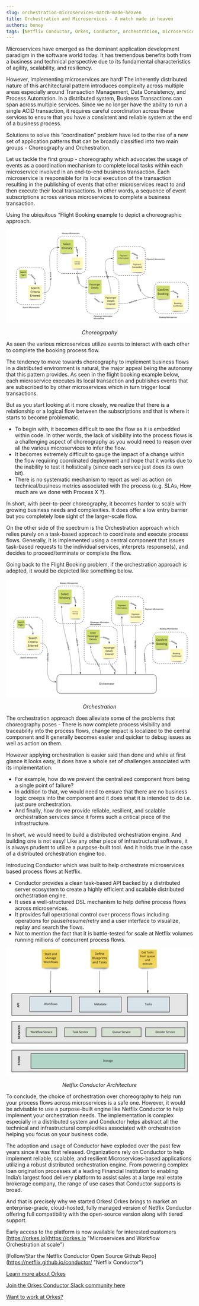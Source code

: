```yaml
---
slug: orchestration-microservices-match-made-heaven 
title: Orchestration and Microservices - A match made in heaven
authors: boney 
tags: [Netflix Conductor, Orkes, Conductor, orchestration, microservices, 2021]
---
```


Microservices have emerged as the dominant application development paradigm in the software world today. It has
tremendous benefits both from a business and technical perspective due to its fundamental characteristics of agility,
scalability, and resiliency.

However, implementing microservices are hard! The inherently distributed nature of this architectural pattern introduces
complexity across multiple areas especially around Transaction Management, Data Consistency, and Process Automation. In
a distributed system, Business Transactions can span across multiple services. Since we no longer have the ability to
run a single ACID transaction, it requires careful coordination across these services to ensure that you have a
consistent and reliable system at the end of a business process.

Solutions to solve this “coordination” problem have led to the rise of a new set of application patterns that can be
broadly classified into two main groups - Choreography and Orchestration.

Let us tackle the first group - choreography which advocates the usage of events as a coordination mechanism to complete
local tasks within each microservice involved in an end-to-end business transaction. Each microservice is responsible
for its local execution of the transaction resulting in the publishing of events that other microservices react to and
then execute their local transactions. In other words, a sequence of event subscriptions across various microservices to
complete a business transaction.

Using the ubiquitous “Flight Booking example to depict a choreographic approach.


![Microservice Choreography](./assets/choreography-microservices.png) <center>_Choreogrpahy_</center>


As seen the various microservices utilize events to interact with each other to complete the booking process flow.

The tendency to move towards choreography to implement business flows in a distributed environment is natural, the major
appeal being the autonomy that this pattern provides. As seen in the flight booking example below, each microservice
executes its local transaction and publishes events that are subscribed to by other microservices which in turn trigger
local transactions.

But as you start looking at it more closely, we realize that there is a relationship or a logical flow between the
subscriptions and that is where it starts to become problematic.

- To begin with, it becomes difficult to see the flow as it is embedded within code. In other words, the lack of
visibility into the process flows is a challenging aspect of choreography as you would need to reason over all the
various microservices to infer the flow. 
- It becomes extremely difficult to gauge the impact of a change within the flow
requiring coordinated deployment and hope that it works due to the inability to test it holistically (since each service
just does its own bit). 
- There is no systematic mechanism to report as well as action on technical/business metrics
associated with the process (e.g. SLAs, How much are we done with Process X ?).

In short, with peer-to-peer choreography, it becomes harder to scale with growing business needs and complexities. It
does offer a low entry barrier but you completely lose sight of the larger-scale flow.

On the other side of the spectrum is the Orchestration approach which relies purely on a task-based approach to
coordinate and execute process flows. Generally, it is implemented using a central component that issues task-based
requests to the individual services, interprets response(s), and decides to proceed/terminate or complete the flow.

Going back to the Flight Booking problem, if the orchestration approach is adopted, it would be depicted like something
below.



![Microservice Orchestration](./assets/orchestration-microservices.png)  <center>_Orchestration_</center>


The orchestration approach does alleviate some of the problems that choreography poses - There is now complete process
visibility and traceability into the process flows, change impact is localized to the central component and it generally
becomes easier and quicker to debug issues as well as action on them.

However applying orchestration is easier said than done and while at first glance it looks easy, it does have a whole
set of challenges associated with its implementation.

- For example, how do we prevent the centralized component from being a single point of failure? 
- In addition to that, we would need to ensure that there are no business logic creeps into the component and it does what it is intended to do
i.e. just pure orchestration. 
- And finally, how do we provide reliable, resilient, and scalable orchestration services
since it forms such a critical piece of the infrastructure.

In short, we would need to build a distributed orchestration engine. And building one is not easy! Like any other piece
of infrastructural software, it is always prudent to utilize a purpose-built tool. And it holds true in the case of a
distributed orchestration engine too.

Introducing Conductor which was built to help orchestrate microservices based process flows at Netflix.

- Conductor provides a clean task-based API backed by a distributed server ecosystem to create a highly efficient and
scalable distributed orchestration engine. 
- It uses a well-structured DSL mechanism to help define process flows across microservices. 
- It provides full operational control over process flows including operations for pause/resume/retry and a
user interface to visualize, replay and search the flows. 
- Not to mention the fact that it is battle-tested for scale at Netflix volumes running millions of concurrent process flows.

![Netflix Conductor Architecture - Orkes](./assets/netflix-conductor-architecture-orkes.png)  <center>_Netflix Conductor Architecture_</center>

To conclude, the choice of orchestration over choreography to help run your process flows across microservices is a safe
one. However, it would be advisable to use a purpose-built engine like Netflix Conductor to help implement your
orchestration needs. The implementation is complex especially in a distributed system and Conductor helps abstract all
the technical and infrastructural complexities associated with orchestration helping you focus on your business code.

The adoption and usage of Conductor have exploded over the past few years since it was first released. Organizations
rely on Conductor to help implement reliable, scalable, and resilient Microservices-based applications utilizing a
robust distributed orchestration engine. From powering complex loan origination processes at a leading Financial
Institution to enabling India’s largest food delivery platform to assist sales at a large real estate brokerage company,
the range of use cases that Conductor supports is broad.

And that is precisely why we started Orkes! Orkes brings to market an enterprise-grade, cloud-hosted, fully managed
version of Netflix Conductor offering full compatibility with the open-source version along with tiered support.

Early access to the platform is now available for interested
customers [https://orkes.io](https://orkes.io "Microservices and Workflow Orchestration at scale")

[Follow/Star the Netflix Conductor Open Source Github Repo] (https://netflix.github.io/conductor/ "Netflix Conductor")

[Learn more about Orkes](https://orkes.io "Microservices and Workflow Orchestration at scale")

[Join the Orkes Conductor Slack community here](https://join.slack.com/t/orkes-conductor/shared_invite/zt-xyxqyseb-YZ3hwwAgHJH97bsrYRnSZg "Join the Conductor Slack Community")

[Want to work at Orkes?](https://jobs.lever.co/Orkes/ "Apply to Jobs at Orkes" )


